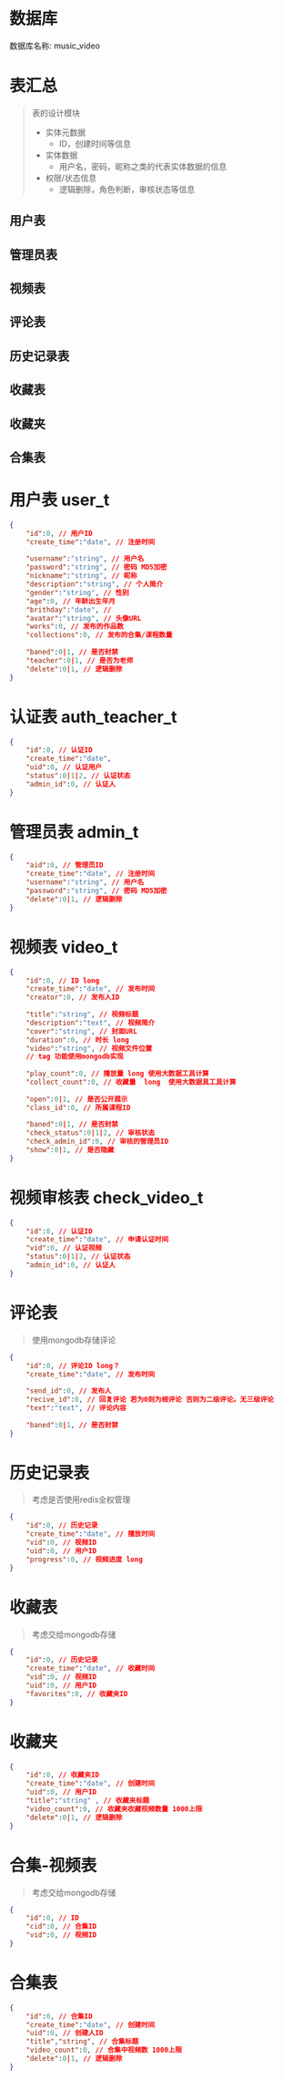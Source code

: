 # 数据库

数据库名称:  music_video



# 表汇总

> 表的设计模块
>
> - 实体元数据
>   - ID，创建时间等信息
> - 实体数据
>   - 用户名，密码，昵称之类的代表实体数据的信息
> - 权限/状态信息
>   - 逻辑删除，角色判断，审核状态等信息

## 用户表

## 管理员表

## 视频表



## 评论表

## 历史记录表

## 收藏表

## 收藏夹

## 合集表

# 用户表 user_t

```json
{
    "id":0, // 用户ID
    "create_time":"date", // 注册时间
    
    "username":"string", // 用户名
    "password":"string", // 密码 MD5加密
    "nickname":"string", // 昵称
    "description":"string", // 个人简介
    "gender":"string", // 性别
    "age":0, // 年龄出生年月
    "brithday":"date", // 
    "avatar":"string", // 头像URL
    "works":0, // 发布的作品数
    "collections":0, // 发布的合集/课程数量
    
    "baned":0|1, // 是否封禁
    "teacher":0|1, // 是否为老师
    "delete":0|1, // 逻辑删除
}
```

# 认证表 auth_teacher_t

```json
{
    "id":0, // 认证ID
    "create_time":"date",
    "uid":0, // 认证用户
    "status":0|1|2, // 认证状态
    "admin_id":0, // 认证人
}
```





# 管理员表 admin_t

```json
{
    "aid":0, // 管理员ID
    "create_time":"date", // 注册时间
    "username":"string", // 用户名
    "password":"string", // 密码 MD5加密
    "delete":0|1, // 逻辑删除
}
```

# 视频表 video_t

```json
{
    "id":0, // ID long
    "create_time":"date", // 发布时间
    "creator":0, // 发布人ID
    
    "title":"string", // 视频标题
    "description":"text", // 视频简介
    "cover":"string", // 封面URL
    "duration":0, // 时长 long
    "video":"string", // 视频文件位置
    // tag 功能使用mongodb实现
    
    "play_count":0, // 播放量 long 使用大数据工具计算
    "collect_count":0, // 收藏量  long  使用大数据具工具计算
    
    "open":0|1, // 是否公开展示
    "class_id":0, // 所属课程ID
    
    "baned":0|1, // 是否封禁
    "check_status":0|1|2, // 审核状态
    "check_admin_id":0, // 审核的管理员ID
    "show":0|1, // 是否隐藏
}
```

# 视频审核表 check_video_t

```json
{
    "id":0, // 认证ID
    "create_time":"date", // 申请认证时间
    "vid":0, // 认证视频
    "status":0|1|2, // 认证状态
    "admin_id":0, // 认证人
}
```





# 评论表

> 使用mongodb存储评论

```json
{
    "id":0, // 评论ID long？
    "create_time":"date", // 发布时间
    
    "send_id":0, // 发布人
    "recive_id":0, // 回复评论 若为0则为根评论 否则为二级评论。无三级评论
    "text":"text", // 评论内容
    
    "baned":0|1, // 是否封禁
}
```

# 历史记录表

> 考虑是否使用redis全权管理

```json
{
    "id":0, // 历史记录
    "create_time":"date", // 播放时间
    "vid":0, // 视频ID
    "uid":0, // 用户ID
    "progress":0, // 视频进度 long
}
```

# 收藏表

> 考虑交给mongodb存储

```json
{
    "id":0, // 历史记录
    "create_time":"date", // 收藏时间
    "vid":0, // 视频ID
    "uid":0, // 用户ID
    "favorites":0, // 收藏夹ID
}
```

# 收藏夹

```json
{
    "id":0, // 收藏夹ID
    "create_time":"date", // 创建时间
    "uid":0, // 用户ID
    "title":"string" , // 收藏夹标题
    "video_count":0, // 收藏夹收藏视频数量 1000上限
    "delete":0|1, // 逻辑删除
}
```

# 合集-视频表

> 考虑交给mongodb存储

```json
{
    "id":0, // ID
    "cid":0, // 合集ID
    "vid":0, // 视频ID
}
```



# 合集表

```json
{
    "id":0, // 合集ID
    "create_time":"date", // 创建时间
    "uid":0, // 创建人ID
    "title","string", // 合集标题
    "video_count":0, // 合集中视频数 1000上限
    "delete":0|1, // 逻辑删除
}
```

